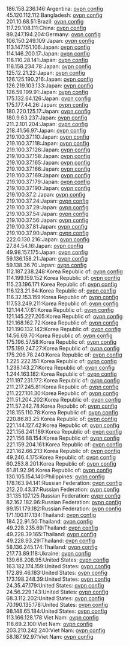 186.158.236.146:Argentina: [ovpn config](vpn/186_158_236_146.ovpn)  
45.120.112.112:Bangladesh: [ovpn config](vpn/45_120_112_112.ovpn)  
201.10.68.51:Brazil: [ovpn config](vpn/201_10_68_51.ovpn)  
117.29.108.111:China: [ovpn config](vpn/117_29_108_111.ovpn)  
89.247.194.204:Germany: [ovpn config](vpn/89_247_194_204.ovpn)  
106.150.249.109:Japan: [ovpn config](vpn/106_150_249_109.ovpn)  
113.147.151.106:Japan: [ovpn config](vpn/113_147_151_106.ovpn)  
114.146.200.17:Japan: [ovpn config](vpn/114_146_200_17.ovpn)  
118.110.28.141:Japan: [ovpn config](vpn/118_110_28_141.ovpn)  
118.158.234.78:Japan: [ovpn config](vpn/118_158_234_78.ovpn)  
125.12.21.22:Japan: [ovpn config](vpn/125_12_21_22.ovpn)  
126.125.190.216:Japan: [ovpn config](vpn/126_125_190_216.ovpn)  
126.219.103.133:Japan: [ovpn config](vpn/126_219_103_133.ovpn)  
126.59.199.91:Japan: [ovpn config](vpn/126_59_199_91.ovpn)  
175.132.64.126:Japan: [ovpn config](vpn/175_132_64_126.ovpn)  
175.177.44.26:Japan: [ovpn config](vpn/175_177_44_26.ovpn)  
180.220.125.17:Japan: [ovpn config](vpn/180_220_125_17.ovpn)  
180.9.63.237:Japan: [ovpn config](vpn/180_9_63_237.ovpn)  
211.2.101.204:Japan: [ovpn config](vpn/211_2_101_204.ovpn)  
218.41.56.97:Japan: [ovpn config](vpn/218_41_56_97.ovpn)  
219.100.37.110:Japan: [ovpn config](vpn/219_100_37_110.ovpn)  
219.100.37.118:Japan: [ovpn config](vpn/219_100_37_118.ovpn)  
219.100.37.126:Japan: [ovpn config](vpn/219_100_37_126.ovpn)  
219.100.37.158:Japan: [ovpn config](vpn/219_100_37_158.ovpn)  
219.100.37.165:Japan: [ovpn config](vpn/219_100_37_165.ovpn)  
219.100.37.166:Japan: [ovpn config](vpn/219_100_37_166.ovpn)  
219.100.37.169:Japan: [ovpn config](vpn/219_100_37_169.ovpn)  
219.100.37.179:Japan: [ovpn config](vpn/219_100_37_179.ovpn)  
219.100.37.190:Japan: [ovpn config](vpn/219_100_37_190.ovpn)  
219.100.37.2:Japan: [ovpn config](vpn/219_100_37_2.ovpn)  
219.100.37.24:Japan: [ovpn config](vpn/219_100_37_24.ovpn)  
219.100.37.29:Japan: [ovpn config](vpn/219_100_37_29.ovpn)  
219.100.37.54:Japan: [ovpn config](vpn/219_100_37_54.ovpn)  
219.100.37.56:Japan: [ovpn config](vpn/219_100_37_56.ovpn)  
219.100.37.81:Japan: [ovpn config](vpn/219_100_37_81.ovpn)  
219.100.37.90:Japan: [ovpn config](vpn/219_100_37_90.ovpn)  
222.0.130.216:Japan: [ovpn config](vpn/222_0_130_216.ovpn)  
27.84.54.16:Japan: [ovpn config](vpn/27_84_54_16.ovpn)  
49.98.157.175:Japan: [ovpn config](vpn/49_98_157_175.ovpn)  
59.136.158.21:Japan: [ovpn config](vpn/59_136_158_21.ovpn)  
59.138.36.70:Japan: [ovpn config](vpn/59_138_36_70.ovpn)  
112.187.238.248:Korea Republic of: [ovpn config](vpn/112_187_238_248.ovpn)  
114.199.159.152:Korea Republic of: [ovpn config](vpn/114_199_159_152.ovpn)  
115.23.196.171:Korea Republic of: [ovpn config](vpn/115_23_196_171.ovpn)  
116.123.21.64:Korea Republic of: [ovpn config](vpn/116_123_21_64.ovpn)  
116.32.153.159:Korea Republic of: [ovpn config](vpn/116_32_153_159.ovpn)  
117.53.249.211:Korea Republic of: [ovpn config](vpn/117_53_249_211.ovpn)  
121.144.17.61:Korea Republic of: [ovpn config](vpn/121_144_17_61.ovpn)  
121.145.227.205:Korea Republic of: [ovpn config](vpn/121_145_227_205.ovpn)  
121.168.162.72:Korea Republic of: [ovpn config](vpn/121_168_162_72.ovpn)  
121.190.132.142:Korea Republic of: [ovpn config](vpn/121_190_132_142.ovpn)  
14.56.69.70:Korea Republic of: [ovpn config](vpn/14_56_69_70.ovpn)  
175.196.57.58:Korea Republic of: [ovpn config](vpn/175_196_57_58.ovpn)  
175.199.247.27:Korea Republic of: [ovpn config](vpn/175_199_247_27.ovpn)  
175.206.78.240:Korea Republic of: [ovpn config](vpn/175_206_78_240.ovpn)  
1.225.222.151:Korea Republic of: [ovpn config](vpn/1_225_222_151.ovpn)  
1.238.143.27:Korea Republic of: [ovpn config](vpn/1_238_143_27.ovpn)  
1.244.163.182:Korea Republic of: [ovpn config](vpn/1_244_163_182.ovpn)  
211.197.231.172:Korea Republic of: [ovpn config](vpn/211_197_231_172.ovpn)  
211.217.245.81:Korea Republic of: [ovpn config](vpn/211_217_245_81.ovpn)  
211.227.101.30:Korea Republic of: [ovpn config](vpn/211_227_101_30.ovpn)  
211.51.204.202:Korea Republic of: [ovpn config](vpn/211_51_204_202.ovpn)  
211.57.242.78:Korea Republic of: [ovpn config](vpn/211_57_242_78.ovpn)  
218.155.110.78:Korea Republic of: [ovpn config](vpn/218_155_110_78.ovpn)  
220.86.83.25:Korea Republic of: [ovpn config](vpn/220_86_83_25.ovpn)  
221.144.127.42:Korea Republic of: [ovpn config](vpn/221_144_127_42.ovpn)  
221.156.241.189:Korea Republic of: [ovpn config](vpn/221_156_241_189.ovpn)  
221.156.88.154:Korea Republic of: [ovpn config](vpn/221_156_88_154.ovpn)  
221.159.204.161:Korea Republic of: [ovpn config](vpn/221_159_204_161.ovpn)  
221.162.66.213:Korea Republic of: [ovpn config](vpn/221_162_66_213.ovpn)  
49.246.4.175:Korea Republic of: [ovpn config](vpn/49_246_4_175.ovpn)  
60.253.8.201:Korea Republic of: [ovpn config](vpn/60_253_8_201.ovpn)  
61.81.92.96:Korea Republic of: [ovpn config](vpn/61_81_92_96.ovpn)  
130.105.154.140:Philippines: [ovpn config](vpn/130_105_154_140.ovpn)  
178.163.94.141:Russian Federation: [ovpn config](vpn/178_163_94_141.ovpn)  
212.20.43.37:Russian Federation: [ovpn config](vpn/212_20_43_37.ovpn)  
31.135.107.125:Russian Federation: [ovpn config](vpn/31_135_107_125.ovpn)  
82.162.182.96:Russian Federation: [ovpn config](vpn/82_162_182_96.ovpn)  
89.151.179.182:Russian Federation: [ovpn config](vpn/89_151_179_182.ovpn)  
171.100.117.134:Thailand: [ovpn config](vpn/171_100_117_134.ovpn)  
184.22.91.50:Thailand: [ovpn config](vpn/184_22_91_50.ovpn)  
49.228.235.69:Thailand: [ovpn config](vpn/49_228_235_69.ovpn)  
49.228.39.165:Thailand: [ovpn config](vpn/49_228_39_165.ovpn)  
49.228.93.29:Thailand: [ovpn config](vpn/49_228_93_29.ovpn)  
58.136.245.174:Thailand: [ovpn config](vpn/58_136_245_174.ovpn)  
217.73.89.118:Ukraine: [ovpn config](vpn/217_73_89_118.ovpn)  
139.68.208.95:United States: [ovpn config](vpn/139_68_208_95.ovpn)  
163.182.174.159:United States: [ovpn config](vpn/163_182_174_159.ovpn)  
172.89.46.183:United States: [ovpn config](vpn/172_89_46_183.ovpn)  
173.198.248.39:United States: [ovpn config](vpn/173_198_248_39.ovpn)  
24.35.47.179:United States: [ovpn config](vpn/24_35_47_179.ovpn)  
24.56.229.143:United States: [ovpn config](vpn/24_56_229_143.ovpn)  
68.3.112.202:United States: [ovpn config](vpn/68_3_112_202.ovpn)  
70.190.135.178:United States: [ovpn config](vpn/70_190_135_178.ovpn)  
98.148.65.184:United States: [ovpn config](vpn/98_148_65_184.ovpn)  
113.166.128.178:Viet Nam: [ovpn config](vpn/113_166_128_178.ovpn)  
118.69.2.100:Viet Nam: [ovpn config](vpn/118_69_2_100.ovpn)  
203.210.242.240:Viet Nam: [ovpn config](vpn/203_210_242_240.ovpn)  
58.187.92.97:Viet Nam: [ovpn config](vpn/58_187_92_97.ovpn)  
